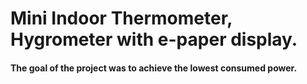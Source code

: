 # Mini Indoor Thermometer, Hygrometer with e-paper display.

#### The goal of the project was to achieve the lowest consumed power.